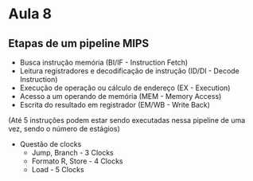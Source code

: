 # Aula 8 


## Etapas de um pipeline MIPS  

- Busca instrução memória (BI/IF - Instruction Fetch)
- Leitura registradores e decodificação de instrução (ID/DI - Decode Instruction)
- Execução de operação ou cálculo de endereço (EX - Execution)
- Acesso a um operando de memória (MEM - Memory Access)
- Escrita do resultado em registrador (EM/WB - Write Back)

(Até 5 instruções podem estar sendo executadas nessa pipeline de uma vez, sendo o número de estágios)


- Questão de clocks 
    - Jump, Branch - 3 Clocks
    - Formato R, Store - 4 Clocks 
    - Load - 5 Clocks

